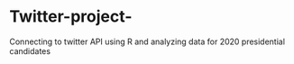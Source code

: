 # Twitter-project-
Connecting to twitter API using R and analyzing data for 2020 presidential candidates
